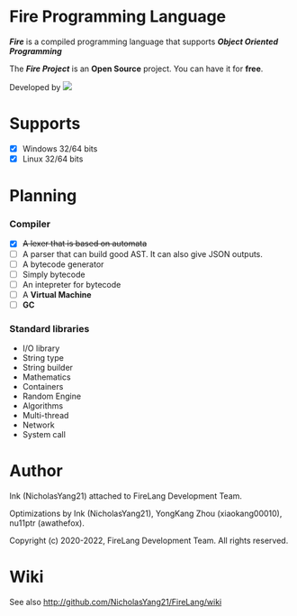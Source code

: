 # Fire Programming Language

_**Fire**_ is a compiled programming language that supports _**Object Oriented Programming**_

The _**Fire Project**_ is an **Open Source** project. You can have it for **free**.

Developed by ![](https://cdn.worldvectorlogo.com/logos/clion-2.svg)

# Supports

- [x] Windows 32/64 bits
- [x] Linux 32/64 bits

# Planning

### Compiler

- [x] ~~A lexer that is based on automata~~
- [ ] A parser that can build good AST. It can also give JSON outputs.
- [ ] A bytecode generator
- [ ] Simply bytecode
- [ ] An intepreter for bytecode
- [ ] A **Virtual Machine**
- [ ] **GC**

### Standard libraries

- I/O library
- String type
- String builder
- Mathematics
- Containers
- Random Engine
- Algorithms
- Multi-thread
- Network
- System call

# Author

Ink (NicholasYang21) attached to FireLang Development Team.

Optimizations by Ink (NicholasYang21), YongKang Zhou (xiaokang00010), nu11ptr (awathefox). 

Copyright (c) 2020-2022, FireLang Development Team. All rights reserved.

# Wiki

See also http://github.com/NicholasYang21/FireLang/wiki
